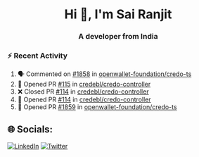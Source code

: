 <h1 align="center">Hi 👋, I'm Sai Ranjit</h1>
<h3 align="center">A developer from India</h3>

### :zap: Recent Activity

<!--START_SECTION:activity-->
1. 🗣 Commented on [#1858](https://github.com/openwallet-foundation/credo-ts/issues/1858#issuecomment-2100919496) in [openwallet-foundation/credo-ts](https://github.com/openwallet-foundation/credo-ts)
2. 💪 Opened PR [#115](https://github.com/credebl/credo-controller/pull/115) in [credebl/credo-controller](https://github.com/credebl/credo-controller)
3. ❌ Closed PR [#114](https://github.com/credebl/credo-controller/pull/114) in [credebl/credo-controller](https://github.com/credebl/credo-controller)
4. 💪 Opened PR [#114](https://github.com/credebl/credo-controller/pull/114) in [credebl/credo-controller](https://github.com/credebl/credo-controller)
5. 💪 Opened PR [#1859](https://github.com/openwallet-foundation/credo-ts/pull/1859) in [openwallet-foundation/credo-ts](https://github.com/openwallet-foundation/credo-ts)
<!--END_SECTION:activity-->

## 🌐 Socials:
[![LinkedIn](https://img.shields.io/badge/LinkedIn-%230077B5.svg?logo=linkedin&logoColor=white)](https://linkedin.com/in/sairanjit) [![Twitter](https://img.shields.io/badge/Twitter-%231DA1F2.svg?logo=Twitter&logoColor=white)](https://twitter.com/sairanjit_) 
